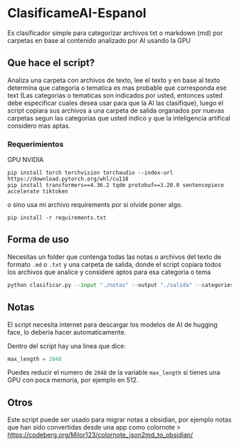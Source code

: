 # ClasificameAI-Espanol
Es clasificador simple para categorizar archivos txt o markdown (md) por carpetas en base al contenido analizado por AI usando la GPU

## Que hace el script?

Analiza una carpeta con archivos de texto, lee el texto y en base al texto determina que categoria o tematica es mas probable que corresponda ese text (Las categorias o tematicas son indicados por usted, entonces usted debe especificar cuales desea usar para que la AI las clasifique), luego el script copiara sus archivos a una carpeta de salida organados por nuevas carpetas segun las categorias que usted indico y que la inteligencia artifical considero mas aptas.

### Requerimientos

GPU NVIDIA
```pip
pip install torch torchvision torchaudio --index-url https://download.pytorch.org/whl/cu118
pip install transformers==4.36.2 tqdm protobuf==3.20.0 sentencepiece accelerate tiktoken
```

o sino usa mi archivo requirements por si olvide poner algo.

```pip
pip install -r requirements.txt
```

## Forma de uso

Necesitas un folder que contenga todas las notas o archivos del texto de formato `.md` o `.txt` y una carpeta de salida, donde el script copiara todos los archivos que analice y considere aptos para esa categoria o tema

```python
python clasificar.py --input "./notas" --output "./salida" --categories "Juegos" "Personal" "Finanzas" "Impuestos" "Salud"
```

## Notas 
El script necesita internet para descargar los modelos de AI de hugging face, lo deberia hacer automaticamente.

Dentro del script hay una linea que dice:

```python
max_length = 2048
```
Puedes reducir el numero de `2048` de la variable `max_length` si tienes una GPU con poca memoria, por ejemplo en 512.

## Otros

Este script puede ser usado para migrar notas a obsidian, por ejemplo notas que han sido convertidas desde una app como colornote > https://codeberg.org/Milor123/colornote_json2md_to_obsidian/
